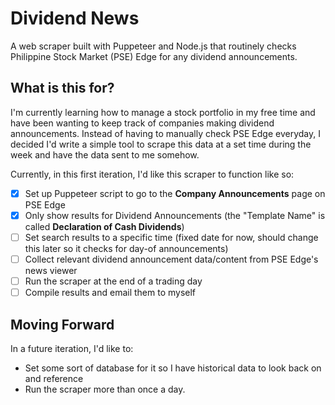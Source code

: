 # Dividend News
A web scraper built with Puppeteer and Node.js that routinely checks Philippine Stock Market (PSE) Edge for any dividend announcements.

## What is this for?
I'm currently learning how to manage a stock portfolio in my free time and have been wanting to keep track of companies making dividend announcements. Instead of having to manually check PSE Edge everyday, I decided I'd write a simple tool to scrape this data at a set time during the week and have the data sent to me somehow.

Currently, in this first iteration, I'd like this scraper to function like so:
- [x] Set up Puppeteer script to go to the **Company Announcements** page on PSE Edge
- [x] Only show results for Dividend Announcements (the "Template Name" is called **Declaration of Cash Dividends**)
- [ ] Set search results to a specific time (fixed date for now, should change this later so it checks for day-of announcements)
- [ ] Collect relevant dividend announcement data/content from PSE Edge's news viewer
- [ ] Run the scraper at the end of a trading day
- [ ] Compile results and email them to myself

## Moving Forward
In a future iteration, I'd like to:
- Set some sort of database for it so I have historical data to look back on and reference
- Run the scraper more than once a day.